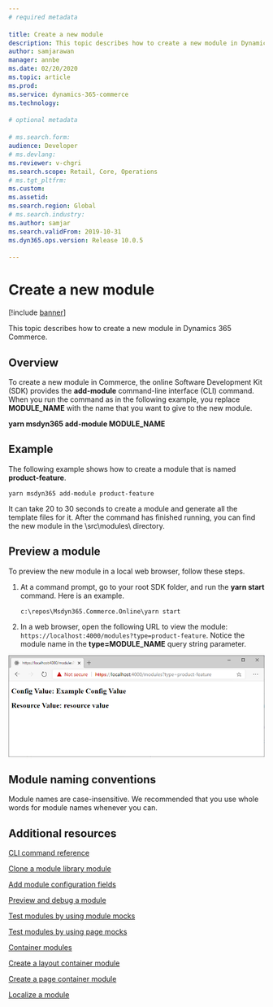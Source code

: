 ```yaml
---
# required metadata

title: Create a new module
description: This topic describes how to create a new module in Dynamics 365 Commerce.
author: samjarawan
manager: annbe
ms.date: 02/20/2020
ms.topic: article
ms.prod: 
ms.service: dynamics-365-commerce
ms.technology: 

# optional metadata

# ms.search.form: 
audience: Developer
# ms.devlang: 
ms.reviewer: v-chgri
ms.search.scope: Retail, Core, Operations
# ms.tgt_pltfrm: 
ms.custom: 
ms.assetid: 
ms.search.region: Global
# ms.search.industry: 
ms.author: samjar
ms.search.validFrom: 2019-10-31
ms.dyn365.ops.version: Release 10.0.5

---
```

# Create a new module

[!include [banner](../includes/banner.md)]

This topic describes how to create a new module in Dynamics 365 Commerce.

## Overview

To create a new module in Commerce, the online Software Development Kit (SDK) provides the **add-module** command-line interface (CLI) command. When you run the command as in the following example, you replace **MODULE\_NAME** with the name that you want to give to the new module. 

**yarn msdyn365 add-module MODULE\_NAME**

## Example

The following example shows how to create a module that is named **product-feature**.

```Console
yarn msdyn365 add-module product-feature
```

It can take 20 to 30 seconds to create a module and generate all the template files for it. After the command has finished running, you can find the new module in the \\src\\modules\\ directory.

## Preview a module

To preview the new module in a local web browser, follow these steps.

1. At a command prompt, go to your root SDK folder, and run the **yarn start** command. Here is an example.

    ```Console
    c:\repos\Msdyn365.Commerce.Online\yarn start
    ```

2. In a web browser, open the following URL to view the module: `https://localhost:4000/modules?type=product-feature`. Notice the module name in the **type=MODULE\_NAME** query string parameter.

![Module preview](media/create-new-module.png)

## Module naming conventions

Module names are case-insensitive. We recommended that you use whole words for module names whenever you can.

## Additional resources
[CLI command reference](cli-command-reference.md)

[Clone a module library module](clone-starter-module.md)

[Add module configuration fields](add-module-config-fields.md)

[Preview and debug a module](test-module.md)

[Test modules by using module mocks](test-module-mock.md)

[Test modules by using page mocks](test-page-mock.md)

[Container modules](container-modules.md)

[Create a layout container module](create-layout-container.md)

[Create a page container module](create-page-containers.md)

[Localize a module](localize-module.md)
